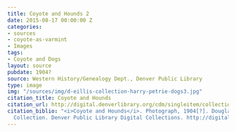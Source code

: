 ```yaml
---
title: Coyote and Hounds 2
date: 2015-08-17 00:00:00 Z
categories:
- sources
- coyote-as-varmint
- Images
tags:
- Coyote and Dogs
layout: source
pubdate: 1904?
source: Western History/Genealogy Dept., Denver Public Library
type: image
img: "/sources/img/d-eillis-collection-harry-petrie-dogs3.jpg"
citation_title: Coyote and Hounds
citation_url: http://digital.denverlibrary.org/cdm/singleitem/collection/p15330coll22/id/29685/rec/45
citation_biblio: "<i>Coyote and Hounds</i>. Photograph, 1904[?]. Douglas Ellis Family
  Collection. Denver Public Library Digital Collections. http://digital.denverlibrary.org/cdm/singleitem/collection/p15330coll22/id/29685/rec/45"
---
```


